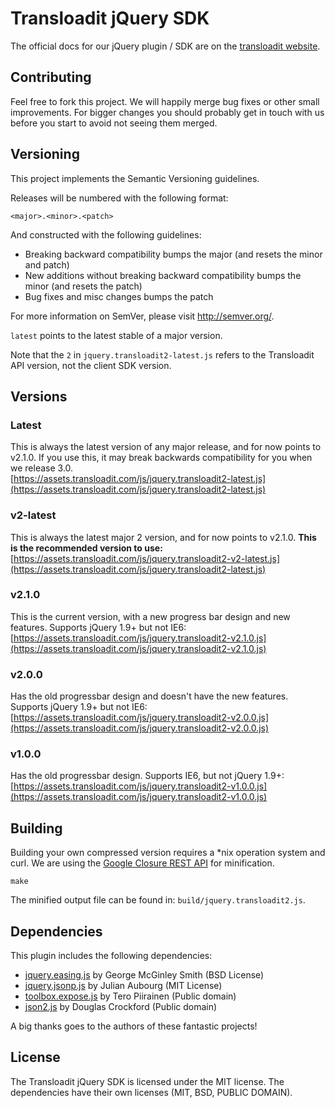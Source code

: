 # Transloadit jQuery SDK

The official docs for our jQuery plugin / SDK are on the
[transloadit website](http://transloadit.com/docs/jquery-plugin).

## Contributing

Feel free to fork this project. We will happily merge bug fixes or other small
improvements. For bigger changes you should probably get in touch with us
before you start to avoid not seeing them merged.

## Versioning

This project implements the Semantic Versioning guidelines.

Releases will be numbered with the following format:

`<major>.<minor>.<patch>`

And constructed with the following guidelines:

* Breaking backward compatibility bumps the major (and resets the minor and patch)
* New additions without breaking backward compatibility bumps the minor (and resets the patch)
* Bug fixes and misc changes bumps the patch

For more information on SemVer, please visit http://semver.org/.

`latest` points to the latest stable of a major version.

Note that the `2` in `jquery.transloadit2-latest.js` refers to the Transloadit
API version, not the client SDK version.

## Versions

### Latest

This is always the latest version of any major release, and for now points to v2.1.0. If you use this, it may break backwards compatibility for you when we release 3.0.<br />
[https://assets.transloadit.com/js/jquery.transloadit2-latest.js](https://assets.transloadit.com/js/jquery.transloadit2-latest.js)

### v2-latest

This is always the latest major 2 version, and for now points to v2.1.0. <strong>This is the recommended version to use:</strong><br />
[https://assets.transloadit.com/js/jquery.transloadit2-v2-latest.js](https://assets.transloadit.com/js/jquery.transloadit2-latest.js)

### v2.1.0

This is the current version, with a new progress bar design and new features. Supports jQuery 1.9+ but not IE6:<br />
[https://assets.transloadit.com/js/jquery.transloadit2-v2.1.0.js](https://assets.transloadit.com/js/jquery.transloadit2-v2.1.0.js)

### v2.0.0

Has the old progressbar design and doesn't have the new features. Supports jQuery 1.9+ but not IE6:<br />
[https://assets.transloadit.com/js/jquery.transloadit2-v2.0.0.js](https://assets.transloadit.com/js/jquery.transloadit2-v2.0.0.js)

### v1.0.0

Has the old progressbar design. Supports IE6, but not jQuery 1.9+:<br />
[https://assets.transloadit.com/js/jquery.transloadit2-v1.0.0.js](https://assets.transloadit.com/js/jquery.transloadit2-v1.0.0.js)


## Building

Building your own compressed version requires a *nix operation system and curl.
We are using the [Google Closure REST API](http://code.google.com/closure/compiler/docs/gettingstarted_api.html)
for minification.

    make

The minified output file can be found in: `build/jquery.transloadit2.js`.

## Dependencies

This plugin includes the following dependencies:

* [jquery.easing.js](http://gsgd.co.uk/sandbox/jquery/easing/) by George McGinley Smith (BSD License)
* [jquery.jsonp.js](http://code.google.com/p/jquery-jsonp/) by Julian Aubourg (MIT License)
* [toolbox.expose.js](http://flowplayer.org/tools/toolbox/expose.html) by Tero Piirainen (Public domain)
* [json2.js](http://www.json.org/json2.js) by Douglas Crockford (Public domain)

A big thanks goes to the authors of these fantastic projects!

## License

The Transloadit jQuery SDK is licensed under the MIT license. The dependencies
have their own licenses (MIT, BSD, PUBLIC DOMAIN).
